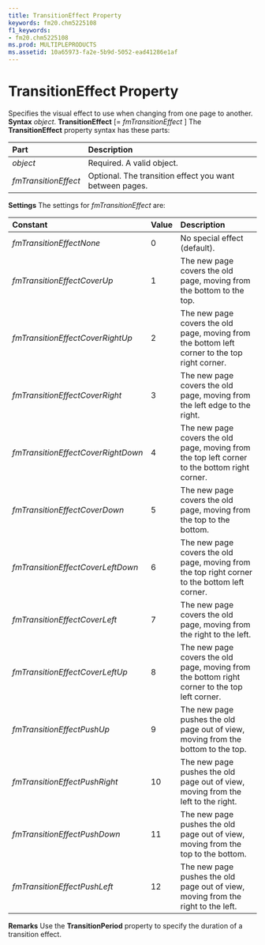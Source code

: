 ```yaml
---
title: TransitionEffect Property
keywords: fm20.chm5225108
f1_keywords:
- fm20.chm5225108
ms.prod: MULTIPLEPRODUCTS
ms.assetid: 10a65973-fa2e-5b9d-5052-ead41286e1af
---
```



# TransitionEffect Property



Specifies the visual effect to use when changing from one page to another.
 **Syntax**
 _object_. **TransitionEffect** [= _fmTransitionEffect_ ]
The  **TransitionEffect** property syntax has these parts:


|**Part**|**Description**|
|:-----|:-----|
| _object_|Required. A valid object.|
| _fmTransitionEffect_|Optional. The transition effect you want between pages.|
 **Settings**
The settings for  _fmTransitionEffect_ are:


|**Constant**|**Value**|**Description**|
|:-----|:-----|:-----|
| _fmTransitionEffectNone_|0|No special effect (default).|
| _fmTransitionEffectCoverUp_|1|The new page covers the old page, moving from the bottom to the top.|
| _fmTransitionEffectCoverRightUp_|2|The new page covers the old page, moving from the bottom left corner to the top right corner.|
| _fmTransitionEffectCoverRight_|3|The new page covers the old page, moving from the left edge to the right.|
| _fmTransitionEffectCoverRightDown_|4|The new page covers the old page, moving from the top left corner to the bottom right corner.|
| _fmTransitionEffectCoverDown_|5|The new page covers the old page, moving from the top to the bottom.|
| _fmTransitionEffectCoverLeftDown_|6|The new page covers the old page, moving from the top right corner to the bottom left corner.|
| _fmTransitionEffectCoverLeft_|7|The new page covers the old page, moving from the right to the left.|
| _fmTransitionEffectCoverLeftUp_|8|The new page covers the old page, moving from the bottom right corner to the top left corner.|
| _fmTransitionEffectPushUp_|9|The new page pushes the old page out of view, moving from the bottom to the top.|
| _fmTransitionEffectPushRight_|10|The new page pushes the old page out of view, moving from the left to the right.|
| _fmTransitionEffectPushDown_|11|The new page pushes the old page out of view, moving from the top to the bottom.|
| _fmTransitionEffectPushLeft_|12|The new page pushes the old page out of view, moving from the right to the left.|
 **Remarks**
Use the  **TransitionPeriod** property to specify the duration of a transition effect.

